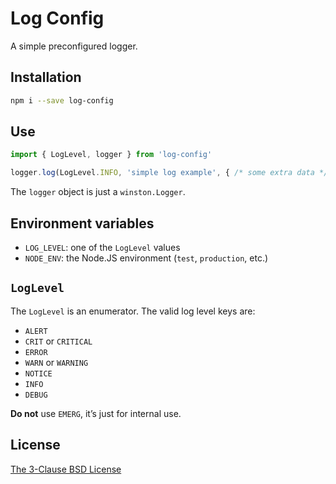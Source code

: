 # Log Config

A simple preconfigured logger.

## Installation

```sh
npm i --save log-config
```

## Use

```typescript
import { LogLevel, logger } from 'log-config'

logger.log(LogLevel.INFO, 'simple log example', { /* some extra data */ })
```

The `logger` object is just a `winston.Logger`.

## Environment variables

- `LOG_LEVEL`: one of the `LogLevel` values
- `NODE_ENV`: the Node.JS environment (`test`, `production`, etc.)

## `LogLevel`

The `LogLevel` is an enumerator. The valid log level keys are:

- `ALERT`
- `CRIT` or `CRITICAL`
- `ERROR`
- `WARN` or `WARNING`
- `NOTICE`
- `INFO`
- `DEBUG`

**Do not** use `EMERG`, it’s just for internal use.

## License

[The 3-Clause BSD License](https://opensource.org/licenses/BSD-3-Clause)
